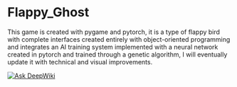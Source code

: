 # Flappy_Ghost
This game is created with pygame and pytorch, it is a type of flappy bird with complete interfaces created entirely with object-oriented programming and integrates an AI training system implemented with a neural network created in pytorch and trained through a genetic algorithm, I will eventually update it with technical and visual improvements.

[![Ask DeepWiki](https://deepwiki.com/badge.svg)](https://deepwiki.com/Drakonosinc/Flappy_Ghost)